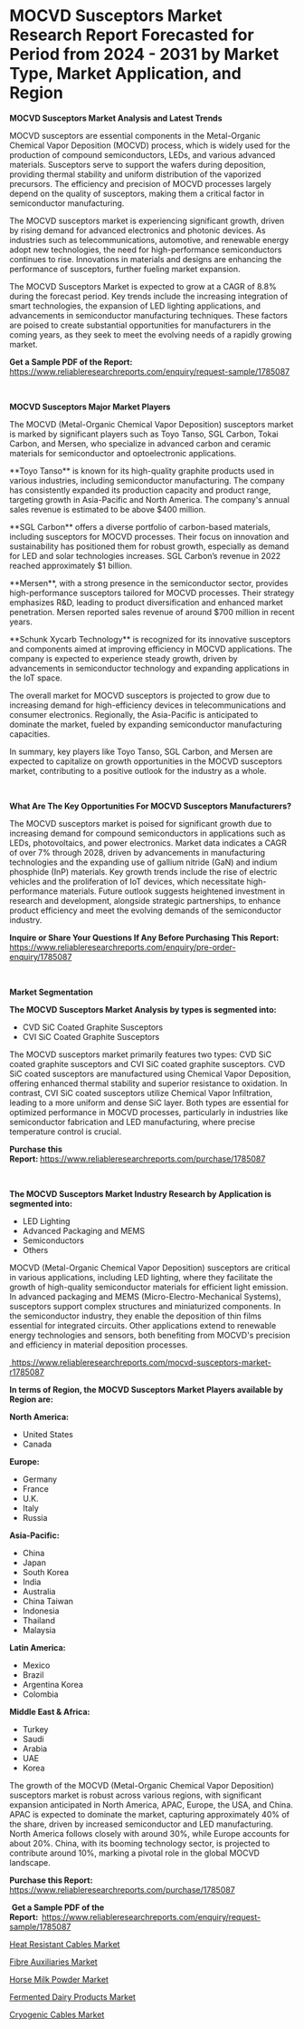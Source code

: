 <p><h1>MOCVD Susceptors Market Research Report Forecasted for Period from 2024 -  2031 by Market Type, Market Application, and Region</h1></p><p><strong>MOCVD Susceptors Market Analysis and Latest Trends</strong></p>
<p><p>MOCVD susceptors are essential components in the Metal-Organic Chemical Vapor Deposition (MOCVD) process, which is widely used for the production of compound semiconductors, LEDs, and various advanced materials. Susceptors serve to support the wafers during deposition, providing thermal stability and uniform distribution of the vaporized precursors. The efficiency and precision of MOCVD processes largely depend on the quality of susceptors, making them a critical factor in semiconductor manufacturing.</p><p>The MOCVD susceptors market is experiencing significant growth, driven by rising demand for advanced electronics and photonic devices. As industries such as telecommunications, automotive, and renewable energy adopt new technologies, the need for high-performance semiconductors continues to rise. Innovations in materials and designs are enhancing the performance of susceptors, further fueling market expansion. </p><p>The MOCVD Susceptors Market is expected to grow at a CAGR of 8.8% during the forecast period. Key trends include the increasing integration of smart technologies, the expansion of LED lighting applications, and advancements in semiconductor manufacturing techniques. These factors are poised to create substantial opportunities for manufacturers in the coming years, as they seek to meet the evolving needs of a rapidly growing market.</p></p>
<p><strong>Get a Sample PDF of the Report:&nbsp;</strong> <a href="https://www.reliableresearchreports.com/enquiry/request-sample/1785087?utm_campaign=117&utm_medium=2&utm_source=Github&utm_content=ia&utm_term=08102024&utm_id=mocvd-susceptors">https://www.reliableresearchreports.com/enquiry/request-sample/1785087</a></p>
<p>&nbsp;</p>
<p><strong>MOCVD Susceptors Major Market Players</strong></p>
<p><p>The MOCVD (Metal-Organic Chemical Vapor Deposition) susceptors market is marked by significant players such as Toyo Tanso, SGL Carbon, Tokai Carbon, and Mersen, who specialize in advanced carbon and ceramic materials for semiconductor and optoelectronic applications. </p><p>**Toyo Tanso** is known for its high-quality graphite products used in various industries, including semiconductor manufacturing. The company has consistently expanded its production capacity and product range, targeting growth in Asia-Pacific and North America. The company's annual sales revenue is estimated to be above $400 million.</p><p>**SGL Carbon** offers a diverse portfolio of carbon-based materials, including susceptors for MOCVD processes. Their focus on innovation and sustainability has positioned them for robust growth, especially as demand for LED and solar technologies increases. SGL Carbon’s revenue in 2022 reached approximately $1 billion.</p><p>**Mersen**, with a strong presence in the semiconductor sector, provides high-performance susceptors tailored for MOCVD processes. Their strategy emphasizes R&D, leading to product diversification and enhanced market penetration. Mersen reported sales revenue of around $700 million in recent years.</p><p>**Schunk Xycarb Technology** is recognized for its innovative susceptors and components aimed at improving efficiency in MOCVD applications. The company is expected to experience steady growth, driven by advancements in semiconductor technology and expanding applications in the IoT space.</p><p>The overall market for MOCVD susceptors is projected to grow due to increasing demand for high-efficiency devices in telecommunications and consumer electronics. Regionally, the Asia-Pacific is anticipated to dominate the market, fueled by expanding semiconductor manufacturing capacities. </p><p>In summary, key players like Toyo Tanso, SGL Carbon, and Mersen are expected to capitalize on growth opportunities in the MOCVD susceptors market, contributing to a positive outlook for the industry as a whole.</p></p>
<p>&nbsp;</p>
<p><strong>What Are The Key Opportunities For MOCVD Susceptors Manufacturers?</strong></p>
<p><p>The MOCVD susceptors market is poised for significant growth due to increasing demand for compound semiconductors in applications such as LEDs, photovoltaics, and power electronics. Market data indicates a CAGR of over 7% through 2028, driven by advancements in manufacturing technologies and the expanding use of gallium nitride (GaN) and indium phosphide (InP) materials. Key growth trends include the rise of electric vehicles and the proliferation of IoT devices, which necessitate high-performance materials. Future outlook suggests heightened investment in research and development, alongside strategic partnerships, to enhance product efficiency and meet the evolving demands of the semiconductor industry.</p></p>
<p><strong>Inquire or Share Your Questions If Any Before Purchasing This Report:</strong> <a href="https://www.reliableresearchreports.com/enquiry/pre-order-enquiry/1785087?utm_campaign=117&utm_medium=2&utm_source=Github&utm_content=ia&utm_term=08102024&utm_id=mocvd-susceptors">https://www.reliableresearchreports.com/enquiry/pre-order-enquiry/1785087</a></p>
<p>&nbsp;</p>
<p><strong>Market Segmentation</strong></p>
<p><strong>The MOCVD Susceptors Market Analysis by types is segmented into:</strong></p>
<p><ul><li>CVD SiC Coated Graphite Susceptors</li><li>CVI SiC Coated Graphite Susceptors</li></ul></p>
<p><p>The MOCVD susceptors market primarily features two types: CVD SiC coated graphite susceptors and CVI SiC coated graphite susceptors. CVD SiC coated susceptors are manufactured using Chemical Vapor Deposition, offering enhanced thermal stability and superior resistance to oxidation. In contrast, CVI SiC coated susceptors utilize Chemical Vapor Infiltration, leading to a more uniform and dense SiC layer. Both types are essential for optimized performance in MOCVD processes, particularly in industries like semiconductor fabrication and LED manufacturing, where precise temperature control is crucial.</p></p>
<p><strong>Purchase this Report:&nbsp;</strong><a href="https://www.reliableresearchreports.com/purchase/1785087?utm_campaign=117&utm_medium=2&utm_source=Github&utm_content=ia&utm_term=08102024&utm_id=mocvd-susceptors">https://www.reliableresearchreports.com/purchase/1785087</a></p>
<p>&nbsp;</p>
<p><strong>The MOCVD Susceptors Market Industry Research by Application is segmented into:</strong></p>
<p><ul><li>LED Lighting</li><li>Advanced Packaging and MEMS</li><li>Semiconductors</li><li>Others</li></ul></p>
<p><p>MOCVD (Metal-Organic Chemical Vapor Deposition) susceptors are critical in various applications, including LED lighting, where they facilitate the growth of high-quality semiconductor materials for efficient light emission. In advanced packaging and MEMS (Micro-Electro-Mechanical Systems), susceptors support complex structures and miniaturized components. In the semiconductor industry, they enable the deposition of thin films essential for integrated circuits. Other applications extend to renewable energy technologies and sensors, both benefiting from MOCVD's precision and efficiency in material deposition processes.</p></p>
<p><a href="https://www.reliableresearchreports.com/mocvd-susceptors-market-r1785087?utm_campaign=117&utm_medium=2&utm_source=Github&utm_content=ia&utm_term=08102024&utm_id=mocvd-susceptors">&nbsp;https://www.reliableresearchreports.com/mocvd-susceptors-market-r1785087</a></p>
<p><strong>In terms of Region, the MOCVD Susceptors Market Players available by Region are:</strong></p>
<p>
    <p> <strong> North America: </strong>
        <ul>
            <li>United States</li>
            <li>Canada</li>
        </ul>
        </p> 
    <p> <strong> Europe: </strong>
        <ul>
            <li>Germany</li>
            <li>France</li>
            <li>U.K.</li>
            <li>Italy</li>
            <li>Russia</li>
        </ul>
        </p> 
    <p> <strong> Asia-Pacific: </strong>
        <ul>
            <li>China</li>
            <li>Japan</li>
            <li>South Korea</li>
            <li>India</li>
            <li>Australia</li>
            <li>China Taiwan</li>
            <li>Indonesia</li>
            <li>Thailand</li>
            <li>Malaysia</li>
        </ul>
        </p> 
    <p> <strong> Latin America: </strong>
        <ul>
            <li>Mexico</li>
            <li>Brazil</li>
            <li>Argentina Korea</li>
            <li>Colombia</li>
        </ul>
        </p> 
    <p> <strong> Middle East & Africa: </strong>
        <ul>
            <li>Turkey</li>
            <li>Saudi</li>
            <li>Arabia</li>
            <li>UAE</li>
            <li>Korea</li>
        </ul>
    </p>
    </p>
<p><p>The growth of the MOCVD (Metal-Organic Chemical Vapor Deposition) susceptors market is robust across various regions, with significant expansion anticipated in North America, APAC, Europe, the USA, and China. APAC is expected to dominate the market, capturing approximately 40% of the share, driven by increased semiconductor and LED manufacturing. North America follows closely with around 30%, while Europe accounts for about 20%. China, with its booming technology sector, is projected to contribute around 10%, marking a pivotal role in the global MOCVD landscape.</p></p>
<p><strong>Purchase this Report: </strong><a href="https://www.reliableresearchreports.com/purchase/1785087?utm_campaign=117&utm_medium=2&utm_source=Github&utm_content=ia&utm_term=08102024&utm_id=mocvd-susceptors">https://www.reliableresearchreports.com/purchase/1785087</a></p>
<p>&nbsp;<strong>Get a Sample PDF of the Report:&nbsp;&nbsp;</strong><a href="https://www.reliableresearchreports.com/enquiry/request-sample/1785087?utm_campaign=117&utm_medium=2&utm_source=Github&utm_content=ia&utm_term=08102024&utm_id=mocvd-susceptors">https://www.reliableresearchreports.com/enquiry/request-sample/1785087</a></p>
<p><strong></strong></p>
<p><p><a href="https://www.linkedin.com/pulse/global-heat-resistant-cables-market-pulse-trends-growth-odo3f?utm_campaign=117&utm_medium=2&utm_source=Github&utm_content=ia&utm_term=08102024&utm_id=mocvd-susceptors">Heat Resistant Cables Market</a></p><p><a href="https://github.com/kaufmannDavid16/Market-Research-Report-List-1/blob/main/fibre-auxiliaries-market.md?utm_campaign=117&utm_medium=2&utm_source=Github&utm_content=ia&utm_term=08102024&utm_id=mocvd-susceptors">Fibre Auxiliaries Market</a></p><p><a href="https://issuu.com/reportprime-2/docs/horse-milk-powder-market-size-2030._7142677b7e6bac?utm_campaign=117&utm_medium=2&utm_source=Github&utm_content=ia&utm_term=08102024&utm_id=mocvd-susceptors">Horse Milk Powder Market</a></p><p><a href="https://issuu.com/reportprime-2/docs/fermented-dairy-products-market-siz_6e262bb737ce4b?utm_campaign=117&utm_medium=2&utm_source=Github&utm_content=ia&utm_term=08102024&utm_id=mocvd-susceptors">Fermented Dairy Products Market</a></p><p><a href="https://www.linkedin.com/pulse/cryogenic-cables-momentum-charting-55-cagr-path-2024-2031-qvbaf?utm_campaign=117&utm_medium=2&utm_source=Github&utm_content=ia&utm_term=08102024&utm_id=mocvd-susceptors">Cryogenic Cables Market</a></p></p>